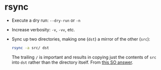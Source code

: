 # rsync

- Execute a dry run: `--dry-run` or `-n`

- Increase verbosity: `-v`, `-vv`, etc.

- Sync up two directories, making one (`dst`) a mirror of the other (`src`):

  ```sh
  rsync -a src/ dst
  ```

  The trailing `/` is important and results in copying just the contents of `src` into `dst` rather than the directory itself. From [this SO answer](https://unix.stackexchange.com/a/178095).
